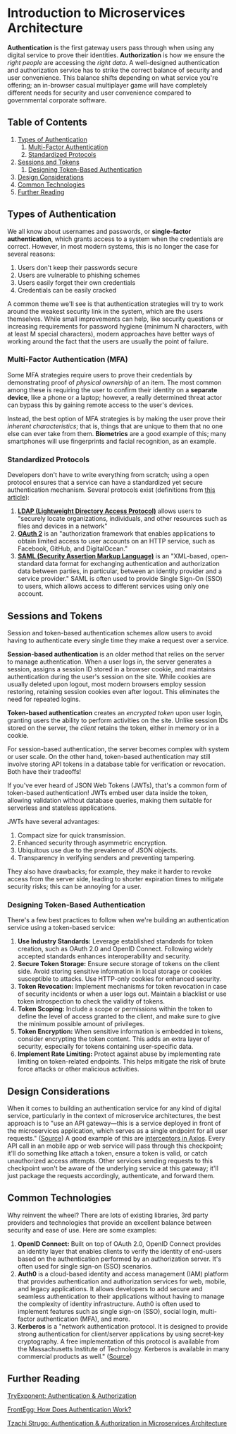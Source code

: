 # Introduction to Microservices Architecture

**Authentication** is the first gateway users pass through when using any digital service to prove their identities. **Authorization** is how we ensure the *right people* are accessing the *right data*.
A well-designed authentication and authorization service has to strike the correct balance of security and user convenience. This balance shifts depending on what service you're offering; an in-browser casual multiplayer game will have completely different needs for security and user convenience compared to governmental corporate software.

## Table of Contents

1. [Types of Authentication](#auth-types)
	1. [Multi-Factor Authentication](#mfa)
	2. [Standardized Protocols](#protocols)
2. [Sessions and Tokens](#sessions-tokens)
	1. [Designing Token-Based Authentication](#token-design)
4. [Design Considerations](#auth-design)
5. [Common Technologies](#auth-common-tech)
6. [Further Reading](#further-reading)

## Types of Authentication <a name="auth-types"></a>

We all know about usernames and passwords, or **single-factor authentication**, which grants access to a system when the credentials are correct. However, in most modern systems, this is no longer the case for several reasons:
1. Users don't keep their passwords secure
2. Users are vulnerable to phishing schemes
3. Users easily forget their own credentials
4. Credentials can be easily cracked

A common theme we'll see is that authentication strategies will try to work around the weakest security link in the system, which are the users themselves. While small improvements can help, like security questions or increasing requirements for password hygiene (minimum N characters, with at least M special characters), modern approaches have better ways of working around the fact that the users are usually the point of failure.

### Multi-Factor Authentication (MFA) <a name="mfa"></a>

Some MFA strategies require users to prove their credentials by demonstrating proof of *physical ownership* of an item. The most common among these is requiring the user to confirm their identity on a **separate device**, like a phone or a laptop; however, a really determined threat actor can bypass this by gaining remote access to the user's devices. 

Instead, the best option of MFA strategies is by making the user prove their *inherent characteristics*; that is, things that are unique to them that no one else can ever take from them. **Biometrics** are a good example of this; many smartphones will use fingerprints and facial recognition, as an example.

### Standardized Protocols <a name="protocols"></a>

Developers don't have to write everything from scratch; using a open protocol ensures that a service can have a standardized yet secure authentication mechanism. Several protocols exist (definitions from [this article](https://www.getkisi.com/blog/authentication-protocols-overview)):
1. **[LDAP (Lightweight Directory Access Protocol)](https://www.getkisi.com/glossary/lightweight-directory-access-protocol)** allows users to "securely locate organizations, individuals, and other resources such as files and devices in a network"
2. **[OAuth 2](https://tools.ietf.org/html/rfc6749)** is an "authorization framework that enables applications to obtain limited access to user accounts on an HTTP service, such as Facebook, GitHub, and DigitalOcean." 
3. **[SAML (Security Assertion Markup Language)](https://saml.xml.org/)** is an "XML-based, open-standard data format for exchanging authentication and authorization data between parties, in particular, between an identity provider and a service provider." SAML is often used to provide Single Sign-On (SSO) to users, which allows access to different services using only one account.

## Sessions and Tokens <a name="sessions-tokens"></a>

Session and token-based authentication schemes allow users to avoid having to authenticate every single time they make a request over a service.

**Session-based authentication** is an older method that relies on the server to manage authentication. When a user logs in, the server generates a session, assigns a session ID stored in a browser cookie, and maintains authentication during the user's session on the site. While cookies are usually deleted upon logout, most modern browsers employ session restoring, retaining session cookies even after logout. This eliminates the need for repeated logins.

**Token-based authentication** creates an *encrypted token* upon user login, granting users the ability to perform activities on the site. Unlike session IDs stored on the server, the *client* retains the token, either in memory or in a cookie.

For session-based authentication, the server becomes complex with system or user scale. On the other hand, token-based authentication may still involve storing API tokens in a database table for verification or revocation. Both have their tradeoffs!

If you've ever heard of JSON Web Tokens (JWTs), that's a common form of token-based authentication! JWTs embed user data inside the token, allowing validation without database queries, making them suitable for serverless and stateless applications.

JWTs have several advantages:

1.  Compact size for quick transmission.
2.  Enhanced security through asymmetric encryption.
3.  Ubiquitous use due to the prevalence of JSON objects.
4.  Transparency in verifying senders and preventing tampering.

They also have drawbacks; for example, they make it harder to revoke access from the server side, leading to shorter expiration times to mitigate security risks; this can be annoying for a user.

### Designing Token-Based Authentication <a name="token-design"></a>
There's a few best practices to follow when we're building an authentication service using a token-based service:
1.  **Use Industry Standards:** Leverage established standards for token creation, such as OAuth 2.0 and OpenID Connect. Following widely accepted standards enhances interoperability and security.
2.  **Secure Token Storage:** Ensure secure storage of tokens on the client side. Avoid storing sensitive information in local storage or cookies susceptible to attacks. Use HTTP-only cookies for enhanced security.
3.  **Token Revocation:** Implement mechanisms for token revocation in case of security incidents or when a user logs out. Maintain a blacklist or use token introspection to check the validity of tokens.
4.  **Token Scoping:** Include a scope or permissions within the token to define the level of access granted to the client, and make sure to give the minimum possible amount of privileges.
5.  **Token Encryption:** When sensitive information is embedded in tokens, consider encrypting the token content. This adds an extra layer of security, especially for tokens containing user-specific data.
6.  **Implement Rate Limiting:** Protect against abuse by implementing rate limiting on token-related endpoints. This helps mitigate the risk of brute force attacks or other malicious activities.

## Design Considerations <a name="auth-design"></a>

When it comes to building an authentication service for any kind of digital service, particularly in the context of microservice architectures, the best approach is to "use an API gateway—this is a service deployed in front of the microservices application, which serves as a single endpoint for all user requests." ([Source](https://frontegg.com/blog/authentication)) A good example of this are [interceptors in Axios](https://axios-http.com/docs/interceptors). Every API call in an mobile app or web service will pass through this checkpoint; it'll do something like attach a token, ensure a token is valid, or catch unauthorized access attempts. Other services sending requests to this checkpoint won't be aware of the underlying service at this gateway; it'll just package the requests accordingly, authenticate, and forward them. 

## Common Technologies <a name="auth-common-tech"></a>

Why reinvent the wheel? There are lots of existing libraries, 3rd party providers and technologies that provide an excellent balance between security and ease of use. Here are some examples:
1.  **OpenID Connect:** Built on top of OAuth 2.0, OpenID Connect provides an identity layer that enables clients to verify the identity of end-users based on the authentication performed by an authorization server. It's often used for single sign-on (SSO) scenarios.
2. **Auth0** is a cloud-based identity and access management (IAM) platform that provides authentication and authorization services for web, mobile, and legacy applications. It allows developers to add secure and seamless authentication to their applications without having to manage the complexity of identity infrastructure. Auth0 is often used to implement features such as single sign-on (SSO), social login, multi-factor authentication (MFA), and more.
3. **Kerberos** is a "network authentication protocol. It is designed to provide strong authentication for client/server applications by using secret-key cryptography. A free implementation of this protocol is available from the Massachusetts Institute of Technology. Kerberos is available in many commercial products as well." ([Source](https://www.getkisi.com/blog/authentication-protocols-overview))

## Further Reading <a name="further-reading"></a>
[TryExponent: Authentication & Authorization](https://www.tryexponent.com/courses/fundamentals-system-design/authentication-authorization)

[FrontEgg: How Does Authentication Work?](https://frontegg.com/blog/authentication#How-Does-Authentication-Work)

[Tzachi Strugo: Authentication & Authorization in Microservices Architecture](https://dev.to/behalf/authentication-authorization-in-microservices-architecture-part-i-2cn0)
